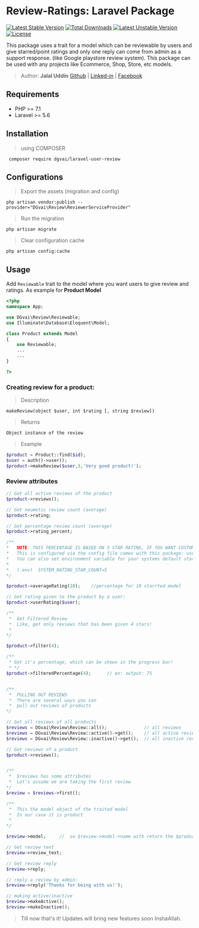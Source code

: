 # Review-Ratings: Laravel Package
[![Latest Stable Version](https://poser.pugx.org/dgvai/laravel-user-review/v/stable)](https://packagist.org/packages/dgvai/laravel-user-review)
[![Total Downloads](https://poser.pugx.org/dgvai/laravel-user-review/downloads)](https://packagist.org/packages/dgvai/laravel-user-review)
[![Latest Unstable Version](https://poser.pugx.org/dgvai/laravel-user-review/v/unstable)](https://packagist.org/packages/dgvai/laravel-user-review)
[![License](https://poser.pugx.org/dgvai/laravel-user-review/license)](https://packagist.org/packages/dgvai/laravel-user-review)

This package uses a trait for a model which can be reviewable by users and give starred/point ratings and only one reply can come from admin as a support response. (like Google playstore review system). This package can be used with any projects like Ecommerce, Shop, Store, etc models. 

> Author: **Jalal Uddin** [Github](https://github.com/dgvai-git) | [Linked-in](https://linkedin.com/in/dgvai) | [Facebook](https://facebook.com/dgvai.hridoy)

## Requirements
<ul>
<li>PHP >= 7.1</li>
<li>Laravel >= 5.6</li>
</ul>

## Installation
> using COMPOSER

`` composer require dgvai/laravel-user-review``

## Configurations
> Export the assets (migration and config)

``php artisan vendor:publish --provider="DGvai\Review\ReviewerServiceProvider" ``

> Run the migration

``php artisan migrate``

> Clear configuration cache

``php artisan config:cache``

## Usage
Add ``Reviewable`` trait to the model where you want users to give review and ratings. As example for **Product Model** 

```php
<?php 
namespace App;

use DGvai\Review\Reviewable;
use Illuminate\Database\Eloquent\Model;

class Product extends Model
{
    use Reviewable;
    ...
    ...
}

?>
```

### Creating review for a product:
> Description

``makeReview(object $user, int $rating [, string $review])``

> Returns

``Object instance of the review``

> Example

```php
$product = Product::find($id);
$user = auth()->user();
$product->makeReview($user,3,'Very good product!');
```

### Review attributes
```php
// Get all active reviews of the product
$product->reviews();

// Get neumetic review count (average)
$product->rating;

// Get percentage review count (average)
$product->rating_percent;

/**
*   NOTE: THIS PERCENTAGE IS BASED ON 5 STAR RATING, IF YOU WANT CUSTOM STAR, USE BELLOW
*   This is configured via the config file comes with this package: user-review.php
*   You can also set environment variable for your systems default star count
*
*   (.env)  SYSTEM_RATING_STAR_COUNT=5 
*/

$product->averageRating(10);    //percentage for 10 starrted model

// Get rating given to the product by a user:
$product->userRating($user);

/**
 *  Get Filtered Review
 *  Like, get only reviews that has been given 4 stars!
 * 
*/

$product->filter(4);

/**
 * Get it's percentage, which can be shown in the progress bar!
 * */ 
$product->filteredPercentage(4);      // ex: output: 75 


/**
 *  PULLING OUT REVIEWS
 *  There are several ways you can
 *  pull out reviews of products
*/

// Get all reviews of all products
$reviews = DGvai\Review\Review::all();              // all reviews
$reviews = DGvai\Review\Review::active()->get();    // all active reviews
$reviews = DGvai\Review\Review::inactive()->get();  // all inactive reviews

// Get reviews of a product
$product->reviews();


/**
 *  $reviews has some attributes
 *  Let's assume we are taking the first review
*/
$review = $reviews->first();

/**
 *  This the model object of the traited model
 *  In our case it is product
 * 
*/

$review->model;     //  so $review->model->name with return the $product->name

// Get review text
$review->review_text;

// Get review reply
$review->reply;

// reply a review by admin:
$review->reply('Thanks for being with us!');

// making active/inactive
$review->makeActive();
$review->makeInactive();

```

> Till now that's it! Updates will bring new features soon InshaAllah.